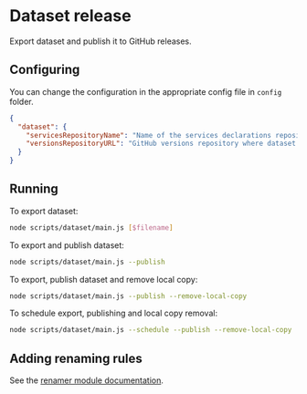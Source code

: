 # Dataset release

Export dataset and publish it to GitHub releases.

## Configuring

You can change the configuration in the appropriate config file in `config` folder.

```json
{
  "dataset": {
    "servicesRepositoryName": "Name of the services declarations repository",
    "versionsRepositoryURL": "GitHub versions repository where dataset will be published"
  }
}
```

## Running

To export dataset:

```sh
node scripts/dataset/main.js [$filename]
```

To export and publish dataset:

```sh
node scripts/dataset/main.js --publish
```

To export, publish dataset and remove local copy:

```sh
node scripts/dataset/main.js --publish --remove-local-copy
```

To schedule export, publishing and local copy removal:

```sh
node scripts/dataset/main.js --schedule --publish --remove-local-copy
```

## Adding renaming rules

See the [renamer module documentation](../renamer/README.md).
